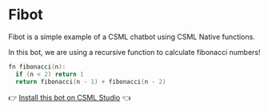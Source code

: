 # Fibot

Fibot is a simple example of a CSML chatbot using CSML Native functions.

In this bot, we are using a recursive function to calculate fibonacci numbers!

```cpp
fn fibonacci(n):
  if (n < 2) return 1
  return fibonacci(n - 1) + fibonacci(n - 2)
```

👉 [Install this bot on CSML Studio](https://studio.csml.dev/bots?action=import&import_mode=IMPORT_URL&name=Fibot&archive_url=https%3A%2F%2Fgithub.com%2FCSML-by-Clevy%2FFibot&autosubmit=true) 👈